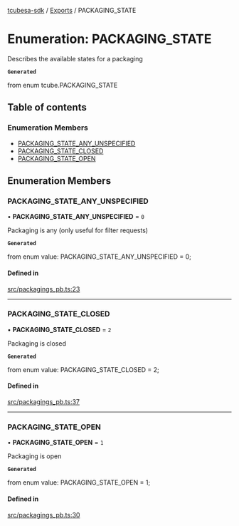 [tcubesa-sdk](../README.md) / [Exports](../modules.md) / PACKAGING\_STATE

# Enumeration: PACKAGING\_STATE

Describes the available states for a packaging

**`Generated`**

from enum tcube.PACKAGING_STATE

## Table of contents

### Enumeration Members

- [PACKAGING\_STATE\_ANY\_UNSPECIFIED](PACKAGING_STATE.md#packaging_state_any_unspecified)
- [PACKAGING\_STATE\_CLOSED](PACKAGING_STATE.md#packaging_state_closed)
- [PACKAGING\_STATE\_OPEN](PACKAGING_STATE.md#packaging_state_open)

## Enumeration Members

### PACKAGING\_STATE\_ANY\_UNSPECIFIED

• **PACKAGING\_STATE\_ANY\_UNSPECIFIED** = ``0``

Packaging is any (only useful for filter requests)

**`Generated`**

from enum value: PACKAGING_STATE_ANY_UNSPECIFIED = 0;

#### Defined in

[src/packagings_pb.ts:23](https://github.com/TCUBEAI-TECHNOLOGIES-PRIVATE-LIMITED/ts-sdk/blob/3c64799/src/packagings_pb.ts#L23)

___

### PACKAGING\_STATE\_CLOSED

• **PACKAGING\_STATE\_CLOSED** = ``2``

Packaging is closed

**`Generated`**

from enum value: PACKAGING_STATE_CLOSED = 2;

#### Defined in

[src/packagings_pb.ts:37](https://github.com/TCUBEAI-TECHNOLOGIES-PRIVATE-LIMITED/ts-sdk/blob/3c64799/src/packagings_pb.ts#L37)

___

### PACKAGING\_STATE\_OPEN

• **PACKAGING\_STATE\_OPEN** = ``1``

Packaging is open

**`Generated`**

from enum value: PACKAGING_STATE_OPEN = 1;

#### Defined in

[src/packagings_pb.ts:30](https://github.com/TCUBEAI-TECHNOLOGIES-PRIVATE-LIMITED/ts-sdk/blob/3c64799/src/packagings_pb.ts#L30)

